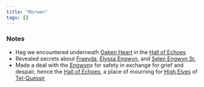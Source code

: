 ```yaml
---
title: "Morwen"
tags: []
---
```


### Notes

- Hag we encountered underneath [Oaken Heart](content/Places/Oaken%20Heart.md) in the [Hall of Echoes](content/Places/Hall%20of%20Echoes.md)
- Revealed secrets about [Fraeyda](content/PCs/Fraeyda.md), [Elyssa Engwyn](content/NPCs/Elyssa%20Engwyn.md), and [Selen Engwyn Sr.](content/NPCs/Selen%20Engwyn%20Sr..md) 
- Made a deal with the [Engwyn](Engwyn)s for safety in exchange for grief and despair, hence the [Hall of Echoes](content/Places/Hall%20of%20Echoes.md), a place of mourning for [High Elves](content/Species/High%20Elves.md) of [Tel-Quessir](content/Places/Tel-Quessir.md)